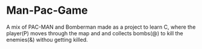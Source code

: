 # Man-Pac-Game
A mix of PAC-MAN and Bomberman made as a project to learn C, where the player(P) moves through the map and and collects bombs(@) to kill the enemies(&) withou getting killed.
